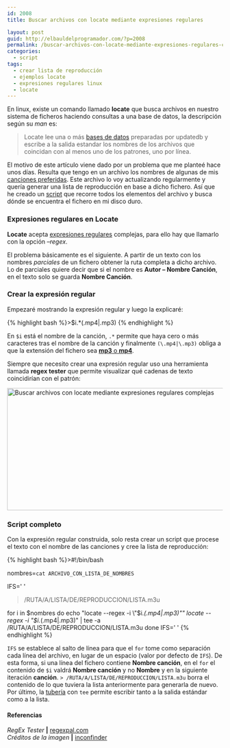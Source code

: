 ```yaml
---
id: 2008
title: Buscar archivos con locate mediante expresiones regulares

layout: post
guid: http://elbauldelprogramador.com/?p=2008
permalink: /buscar-archivos-con-locate-mediante-expresiones-regulares-complejas/
categories:
  - script
tags:
  - crear lista de reproducción
  - ejemplos locate
  - expresiones regulares linux
  - locate
---
```

En linux, existe un comando llamado **locate** que busca archivos en nuestro sistema de ficheros haciendo consultas a una base de datos, la descripción según su *man* es:

> Locate lee una o más [bases de datos][1] preparadas por updatedb y escribe a la salida estandar los nombres de los archivos que coincidan con al menos uno de los patrones, uno por línea. 

El motivo de este artículo viene dado por un problema que me planteé hace unos días. Resulta que tengo en un archivo los nombres de algunas de mis <a href="http://www.youtube.com/playlist?list=PLINUjqv9_oyrI4SXWqf-sBhoUnxHe2bRh" title="Lista de reproducción EPIC3" target="_blank">canciones preferidas</a>. Este archivo lo voy actualizando regularmente y quería generar una lista de reproducción en base a dicho fichero. Así que he creado un [script][2] que recorre todos los elementos del archivo y busca dónde se encuentra el fichero en mi disco duro.

<!--more-->

### Expresiones regulares en Locate

**Locate** acepta [expresiones regulares][3] complejas, para ello hay que llamarlo con la opción *&#8211;regex*.

El problema básicamente es el siguiente. A partir de un texto con los nombres *parciales* de un fichero obtener la ruta completa a dicho archivo. Lo de parciales quiere decir que si el nombre es **Autor &#8211; Nombre Canción**, en el texto solo se guarda **Nombre Canción**.

### Crear la expresión regular

Empezaré mostrando la expresión regular y luego la explicaré:

{% highlight bash %}>$i.*(\.mp4|\.mp3)
{% endhighlight %}

En `$i` está el nombre de la canción, `.*` permite que haya cero o más caracteres tras el nombre de la canción y finalmente `(\.mp4|\.mp3)` obliga a que la extensión del fichero sea [**mp3** o **mp4**][4].

Siempre que necesito crear una expresión regular uso una herramienta llamada **regex tester** que permite visualizar qué cadenas de texto coincidirían con el patrón:

<img src="http://elbauldelprogramador.com/content/uploads/2013/11/Buscar-archivos-con-locate-mediante-expresiones-regulares-complejas.png" alt="Buscar archivos con locate mediante expresiones regulares complejas" width="627" height="285" class="thumbnail aligncenter size-full wp-image-2011" />

### Script completo

Con la expresión regular construida, solo resta crear un script que procese el texto con el nombre de las canciones y cree la lista de reproducción:

{% highlight bash %}>#!/bin/bash

nombres=`cat ARCHIVO_CON_LISTA_DE_NOMBRES`

IFS='
'

> /RUTA/A/LISTA/DE/REPRODUCCION/LISTA.m3u

for i in $nombres
do 
    echo "locate --regex -i \"$i.*(\.mp4|\.mp3)\""
    locate --regex -i "$i.*(\.mp4|\.mp3)" | tee -a /RUTA/A/LISTA/DE/REPRODUCCION/LISTA.m3u
done
IFS=' '
{% endhighlight %}

`IFS` se establece al salto de línea para que el `for` tome como separación cada línea del archivo, en lugar de un espacio (valor por defecto de `IFS`). De esta forma, si una línea del fichero contiene **Nombre canción**, en el `for` el contenido de `$i` valdrá **Nombre canción** y no **Nombre** y en la siguiente iteración **canción**. `> /RUTA/A/LISTA/DE/REPRODUCCION/LISTA.m3u` borra el contenido de lo que tuviera la lista anteriormente para generarla de nuevo. Por último, la [tubería][5] con `tee` permite escribir tanto a la salida estándar como a la lista.

#### Referencias

*RegEx Tester* **|** <a href="http://regexpal.com/" target="_blank">regexpal.com</a>  
*Créditos de la imagen* **|** <a href="https://www.iconfinder.com/icons/33644/terminal_icon" target="_blank">inconfinder</a>



 [1]: http://elbauldelprogramador.com/bases-de-datos/ "Bases de Datos"
 [2]: http://elbauldelprogramador.com/category/script/ "Categoría script"
 [3]: http://elbauldelprogramador.com/opensource/programacion-bash-expresiones-regulares/ "Programación bash – Expresiones Regulares"
 [4]: http://elbauldelprogramador.com/articulos/cual-es-la-diferencia-entre-los-distintos-formatos-de-audio-y-cual-deberia-elegir/ "¿Cual es la diferencia entre los distintos formatos de audio, y cual debería elegir?"
 [5]: http://elbauldelprogramador.com/bash/programacion-bash-metacaracteres-de/ "Programación Bash – Metacaracteres de redirección"